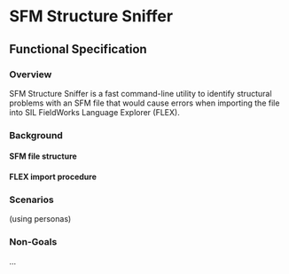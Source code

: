 # SFM Structure Sniffer
## Functional Specification

### Overview
SFM Structure Sniffer is a fast command-line utility to identify structural
problems with an SFM file that would cause errors when importing the file
into SIL FieldWorks Language Explorer (FLEX).

### Background
#### SFM file structure

#### FLEX import procedure

### Scenarios
(using personas)

### Non-Goals

...
